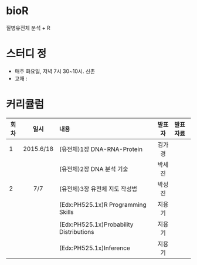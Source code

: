 # bioR
질병유전체 분석 + R


# 스터디 정
* 매주 화요일, 저녁 7시 30~10시. 신촌
* 교재 : 

# 커리큘럼

| 회차  | 일시      | 내용                                  | 발표자  |              발표자료                    |
| ----- |:---------:| :-------------------------------------|:-------:|:---------------------------------------- |
| 1     | 2015.6/18 |(유전체)1장 DNA-RNA-Protein            | 김가경  |                                          |
|       |           |(유전체)2장 DNA 분석 기술              | 박세진  |                                          |
| 2     | 7/7       |(유전체)3장 유전체 지도 작성법         | 박성진  |                                          |
|       |           |(Edx:PH525.1x)R Programming Skills     | 지용기  |                                          |
|       |           |(Edx:PH525.1x)Probability Distributions| 지용기  |                                          |
|       |           |(Edx:PH525.1x)Inference                | 지용기  |                                          |
